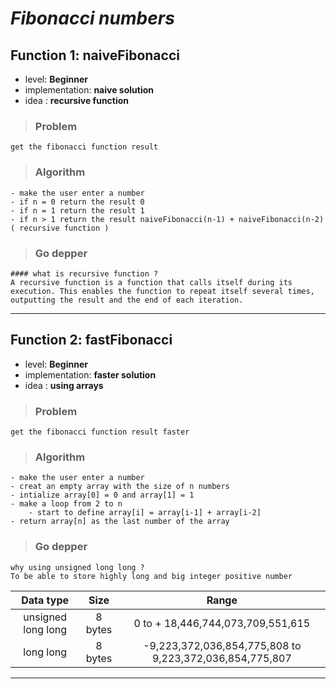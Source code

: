 # _**Fibonacci numbers**_

## **Function 1: naiveFibonacci**

* level: **Beginner**
* implementation: **naive solution**
* idea : **recursive function** 

>### Problem
    get the fibonacci function result

>### Algorithm
    - make the user enter a number
    - if n = 0 return the result 0 
    - if n = 1 return the result 1
    - if n > 1 return the result naiveFibonacci(n-1) + naiveFibonacci(n-2) ( recursive function )

>### Go depper

    #### what is recursive function ? 
    A recursive function is a function that calls itself during its execution. This enables the function to repeat itself several times, outputting the result and the end of each iteration.


---
## **Function 2: fastFibonacci**

* level: **Beginner**
* implementation: **faster solution**
* idea : **using arrays** 

>### Problem
    get the fibonacci function result faster

>### Algorithm
    - make the user enter a number
    - creat an empty array with the size of n numbers
    - intialize array[0] = 0 and array[1] = 1
    - make a loop from 2 to n 
        - start to define array[i] = array[i-1] + array[i-2]
    - return array[n] as the last number of the array  

>### Go depper

    why using unsigned long long ? 
    To be able to store highly long and big integer positive number

| Data type | Size | Range |
|:---------------:| :---------: | :---------: |
| unsigned long long | 8 bytes | 0 to + 18,446,744,073,709,551,615 |
| long long | 8 bytes | -9,223,372,036,854,775,808 to 9,223,372,036,854,775,807 |

---